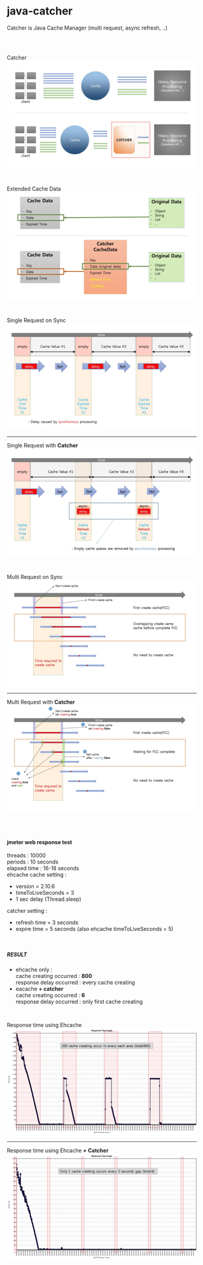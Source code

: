 # java-catcher

Catcher is Java Cache Manager (multi request, async refresh, ..)

<br/>
<br/> 

Catcher  
![Position of Catcher](https://raw.githubusercontent.com/codebal/java-catcher/master/etc/img/Position%20of%20Catcher.jpg)  

<br/>

Extended Cache Data  
![Extended Cache Data](https://raw.githubusercontent.com/codebal/java-catcher/master/etc/img/Extended%20Cache%20Data.JPG)

<br/>

Single Request on Sync  
![Single Request on Sync](https://raw.githubusercontent.com/codebal/java-catcher/master/etc/img/Single%20Request%20on%20Sync.JPG)
***
Single Request with **Catcher**  
![Single Request with Catcher](https://raw.githubusercontent.com/codebal/java-catcher/master/etc/img/Single%20Request%20with%20Catcher.JPG)

<br/>

Multi Request on Sync  
![Multi Request on Sync](https://raw.githubusercontent.com/codebal/java-catcher/master/etc/img/Multi%20Request%20on%20Sync.JPG)
***
Multi Request with **Catcher**  
![Multi Request with Catcher](https://raw.githubusercontent.com/codebal/java-catcher/master/etc/img/Multi%20Request%20with%20Catcher.JPG)

<br/>
<br/>

#### **jmeter web response test**  
threads : 10000  
periods : 10 seconds  
elapsed time : 16-18 seconds  
ehcache cache setting :  
  - version = 2.10.6
  - timeToLiveSeconds = 3  
  - 1 sec delay (Thread.sleep)

catcher setting :  
 - refresh time = 3 seconds  
 - expire time = 5 seconds (also ehcache timeToLiveSeconds = 5)

<br/>

##### RESULT  
 - ehcache only :  
      cache creating occurred : **800**  
      response delay occurred : every cache creating  
 - eacache **+ catcher**  
      cache creating occurred : **6**  
      response delay occurred : only first cache creating 

<br/>

Response time using Ehcache 
![Response time using Ehcache](https://raw.githubusercontent.com/codebal/java-catcher/master/etc/img/ehcache-Response%20Time%20Graph.jpg)
***
Response time using Ehcache **+ Catcher** 
![Response time using Ehcache + Catcher](https://raw.githubusercontent.com/codebal/java-catcher/master/etc/img/catcher-Response%20Time%20Graph.jpg)      
